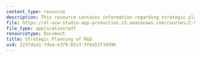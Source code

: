 ```yaml
---
content_type: resource
description: This resource contains information regarding strategic planning of R&D.
file: https://ol-ocw-studio-app-production.s3.amazonaws.com/courses/2-96-management-in-engineering-fall-2012/223fdaa1fdaae37985135fda52f3dd96_MIT2_96F12_lec20.pdf
file_type: application/pdf
resourcetype: Document
title: Strategic Planning of R&D
uid: 223fdaa1-fdaa-e379-8513-5fda52f3dd96
---
```

